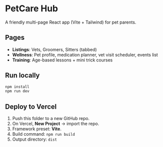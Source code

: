 # PetCare Hub

A friendly multi-page React app (Vite + Tailwind) for pet parents.

## Pages
- **Listings**: Vets, Groomers, Sitters (tabbed)
- **Wellness**: Pet profile, medication planner, vet visit scheduler, events list
- **Training**: Age-based lessons + mini trick courses

## Run locally
```bash
npm install
npm run dev
```

## Deploy to Vercel
1. Push this folder to a new GitHub repo.
2. On Vercel, **New Project** → import the repo.
3. Framework preset: **Vite**.
4. Build command: `npm run build`
5. Output directory: `dist`
